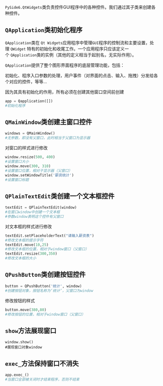 `PySide6.QtWidgets`类负责控件GUI程序中的各种控件。我们通过其子类来创建各种控件。

## `QApplication`类初始化程序
`QApplication`类在 `Qt Widgets`应用程序中管理`GUI`程序的控制流和主要设置，处理 `QWidget` 特有的初始化和收尾工作。一个应用程序只应该定义一个 `QApplication`类的实例（其他的定义相当于起别名，无实际作用）。

`QApplication`提供了整个图形界面程序的底层管理功能，包括：

初始化、程序入口参数的处理，用户事件（对界面的点击、输入、拖拽）分发给各个对应的控件，等等…

因为其具有初始化的作用，所有必须在创建其他窗口空间前创建

```python
app = Qapplication([])
#初始化程序
```
## `QMainWindow`类创建主窗口控件
```python
windows = QMainWindow()
#无参数，即没有父窗口，此时相当于父窗口为显示器
```
对窗口的样式进行修改
```python
window.resize(500, 400)
#设置窗口大小
window.move(300, 310)
#设置窗口位置，相对于显示器（父窗口）
window.setWindowTitle('薪资统计')
#设置窗口标题
```
## `QPlainTextEdit`类创建一个文本框控件
```python
textEdit = QPlainTextEdit(window)
#在窗口window中创建一个文本框
#参数window表明这个控件有父窗口
```
对文本框的样式进行修改
```python
textEdit.setPlaceholderText("请输入薪资表")
#修改文本框的提示字符
textEdit.move(10,25)
#修改文本框的位置，相对于window窗口（父窗口）
textEdit.resize(300,350)
#修改文本框的大小
```
## `QPushButton`类创建按钮控件
```python
button = QPushButton('统计', window) 
#创建按钮对象，按钮名称为‘统计’，父窗口为window
```
修改按钮的样式
```python
button.move(380,80)
#修改按钮的位置，相对于window窗口（父窗口）
```
## `show`方法展现窗口
```
window.show()
#展现窗口对象window
```
## `exec_`方法保持窗口不消失
```python
app.exec_()
#当窗口全部被关闭时才结束程序，否则不结束
```